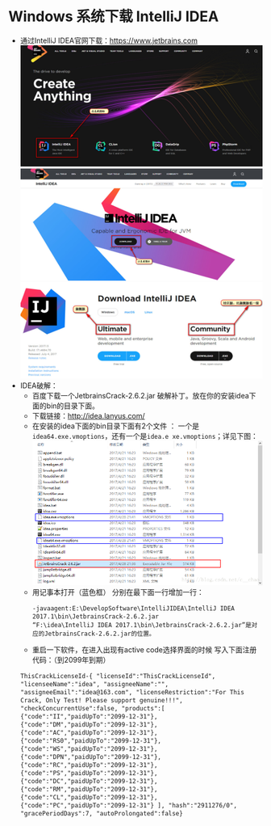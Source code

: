 # Windows 系统下载 IntelliJ IDEA

- 通过IntelliJ IDEA官网下载：<https://www.jetbrains.com>  
![IDEA官网首页](images/download-one.jpg)  
![IDEA下载界面](images/download-two.jpg)  
![IDEA对应版本](images/download-three.jpg)  
- IDEA破解：
    - 百度下载一个JetbrainsCrack-2.6.2.jar 破解补丁。放在你的安装idea下面的bin的目录下面。
    - 下载链接：<http://idea.lanyus.com/>  
    - 在安装的idea下面的bin目录下面有2个文件 ： 一个是`idea64.exe.vmoptions`，还有一个是`idea.e
      xe.vmoptions`；详见下图：
      ![破解界面](images/crack.jpg)  
    - 用记事本打开（蓝色框） 分别在最下面一行增加一行：  
        ```
        -javaagent:E:\DevelopSoftware\IntelliJIDEA\IntelliJ IDEA 2017.1\bin\JetbrainsCrack-2.6.2.jar
        “F:\idea\IntelliJ IDEA 2017.1\bin\JetbrainsCrack-2.6.2.jar”是对应的JetbrainsCrack-2.6.2.jar的位置。
        ```
    - 重启一下软件，在进入出现有active code选择界面的时候 写入下面注册代码：（到2099年到期）  
    ```
    ThisCrackLicenseId-{ "licenseId":"ThisCrackLicenseId", "licenseeName":"idea", "assigneeName":"", "assigneeEmail":"idea@163.com", "licenseRestriction":"For This Crack, Only Test! Please support genuine!!!", "checkConcurrentUse":false, "products":[ {"code":"II","paidUpTo":"2099-12-31"}, {"code":"DM","paidUpTo":"2099-12-31"}, {"code":"AC","paidUpTo":"2099-12-31"}, {"code":"RS0","paidUpTo":"2099-12-31"}, {"code":"WS","paidUpTo":"2099-12-31"}, {"code":"DPN","paidUpTo":"2099-12-31"}, {"code":"RC","paidUpTo":"2099-12-31"}, {"code":"PS","paidUpTo":"2099-12-31"}, {"code":"DC","paidUpTo":"2099-12-31"}, {"code":"RM","paidUpTo":"2099-12-31"}, {"code":"CL","paidUpTo":"2099-12-31"}, {"code":"PC","paidUpTo":"2099-12-31"} ], "hash":"2911276/0", "gracePeriodDays":7, "autoProlongated":false}
    ```